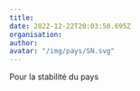 ```yaml
---
title: 
date: 2022-12-22T20:03:50.695Z
organisation: 
author: 
avatar: "/img/pays/SN.svg"
---
```


Pour la stabilité du pays
